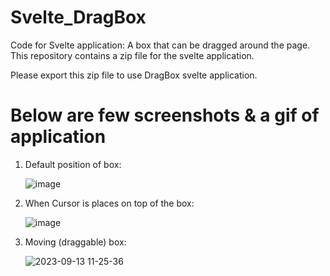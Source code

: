 # Svelte_DragBox
Code for Svelte application: A box that can be dragged around the page.
This repository contains a zip file for the svelte application.

Please export this zip file to use DragBox svelte application. 

# Below are few screenshots & a gif of application

1. Default position of box:
   
   ![image](https://github.com/Akshaykapse08/Svelte_DragBox/assets/97564341/a60e93de-7430-41ac-81d6-62174873ce58)
3. When Cursor is places on top of the box:
   
   ![image](https://github.com/Akshaykapse08/Svelte_DragBox/assets/97564341/48539537-718b-4aa9-ab29-4aff5051147d)
4. Moving (draggable) box:
   
   ![2023-09-13 11-25-36](https://github.com/Akshaykapse08/Svelte_DragBox/assets/97564341/d09caed8-bc15-4ce9-b121-329dab7b5a06)

